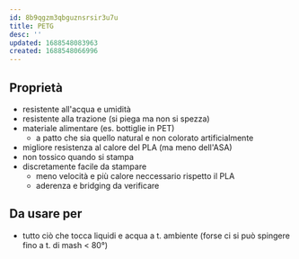 ```yaml
---
id: 8b9qgzm3qbguznsrsir3u7u
title: PETG
desc: ''
updated: 1688548083963
created: 1688548066996
---
```

## Proprietà

- resistente all'acqua e umidità
- resistente alla trazione (si piega ma non si spezza)
- materiale alimentare (es. bottiglie in PET)
  - a patto che sia quello natural e non colorato artificialmente
- migliore resistenza al calore del PLA (ma meno dell'ASA)
- non tossico quando si stampa
- discretamente facile da stampare
  - meno velocità e più calore neccessario rispetto il PLA
  - aderenza e bridging da verificare

## Da usare per

- tutto ciò che tocca liquidi e acqua a t. ambiente (forse ci si può spingere fino a t. di mash < 80°)

